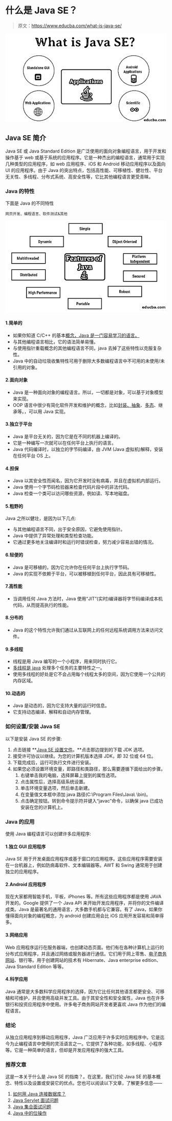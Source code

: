 # 什么是 Java SE？

> 原文：<https://www.educba.com/what-is-java-se/>

![What is Java SE](img/e7cdcb3163b70608c3ba36fea9ade85c.png)



## Java SE 简介

Java SE 或 Java Standard Edition 是广泛使用的面向对象编程语言，用于开发和操作基于 web 或基于系统的应用程序。它是一种杰出的编程语言，通常用于实现几种类型的应用程序，如 web 应用程序、iOS 和 Android 移动应用程序以及面向 UI 的应用程序。由于 Java 的突出特点，包括高性能、可移植性、健壮性、平台无关性、多线程、分布式系统、高安全性等，它比其他编程语言更受青睐。

### Java 的特性

下面是 Java 的不同特性

<small>网页开发、编程语言、软件测试&其他</small>

![Features of Java](img/b7857256b8567bc4af74f507363fd261.png)



#### 1.简单的

*   如果你知道 C/C++ 的基本[概念，Java 是一门容易学习的语言。](https://www.educba.com/c-vs-c-plus-plus/)
*   与其他编程语言相比，它的语法简单易懂。
*   与使用指针重载概念的其他编程语言不同，java 去掉了这些特性以克服复杂性。
*   Java 中的自动垃圾收集特性可用于删除大多数编程语言中不可用的未使用/未引用的对象。

#### 2.面向对象

*   Java 是一种面向对象的编程语言。所以，一切都是对象，可以基于对象模型来实现。
*   OOP 语言中很少有简化软件开发和维护的概念，比如[封装、抽象](https://www.educba.com/abstraction-vs-encapsulation/)、[多态](https://www.educba.com/what-is-polymorphism/)、继承等。，可以用 Java 实现。

#### 3.独立于平台

*   Java 是平台无关的，因为它是在不同的机器上编译的。
*   它是一种编写一次就可以在任何平台上执行的语言。
*   Java 代码编译时，以独立的字节码编译，由 JVM (Java 虚拟机)解释，安装在任何平台 OS 上。

#### 4.担保

*   Java 以其安全性而闻名，因为它开发时没有病毒，并且在虚拟机内部运行。
*   Java 使用一个字节码检验器来检查代码片段中的非法代码。
*   Java 检查一个类可以访问哪些资源，例如读、写本地磁盘。

#### 5.粗野的

Java 之所以健壮，是因为以下几点:

*   与其他编程语言不同，出于安全原因，它避免使用指针。
*   Java 中提供了异常处理和类型检查功能。
*   它通过更多地关注编译时和运行时错误检查，努力减少容易出错的情况。

#### 6.轻便的

*   Java 是可移植的，因为它允许你在任何平台上执行字节码。
*   Java 的实现不依赖于平台，可以被移植到任何平台，因此具有可移植性。

#### 7.高性能

*   当调用任何 Java 方法时，Java 使用“JIT”(实时)编译器将字节码编译成本机代码，从而提高执行的性能。

#### 8.分布的

*   Java 的这个特性允许我们通过从互联网上的任何远程系统调用方法来访问文件。

#### 9.多线程

*   线程是用 Java 编写的一个小程序，用来同时执行它。
*   [多线程是 java](https://www.educba.com/what-is-multithreading-in-java/) 处理多个任务的主要特性之一。
*   使用多线程的好处是它不会占用每个线程太多的空间，因为它使用一个公共的内存区域。

#### 10.动态的

*   Java 是动态的，因为它支持大量的运行时信息。
*   它支持动态编译、解释和自动内存管理。

### 如何设置/安装 Java SE

以下是安装 Java SE 的步骤:

1.  点击链接 **[Java SE 设置文件](https://www.oracle.com/java/technologies/downloads/)。**点击那边提到的下载 JDK 选项。
2.  接受许可协议以继续。为您的计算机版本选择 JDK，即 32 位或 64 位。
3.  下载完成后，运行可执行文件进行安装。
4.  如果您必须设置环境变量，即路径和类路径，那么需要遵循下面给出的步骤。
    1.  右键单击我的电脑，选择屏幕上提到的属性选项。
    2.  点击属性后，选择高级系统设置。
    3.  单击环境变量选项，然后单击新建。
    4.  在变量值文本框中添加 java 路径(C:\Program Files\Java\ <jdk version="">\bin\)。</jdk>
    5.  点击确定按钮。转到命令提示符并键入“javac”命令，以确保 java 已成功安装在您的计算机上。

### Java 的应用

使用 Java 编程语言可以创建许多应用程序:

#### 1.独立 GUI 应用程序

Java SE 用于开发桌面应用程序或基于窗口的应用程序。这些应用程序需要安装在一台机器上，例如防病毒软件、文本编辑器等。AWT 和 Swing 通常用于创建独立的应用程序。

#### 2.Android 应用程序

现在大家都用智能手机，平板，iPhones 等。所有这些应用程序都是使用 JAVA 开发的。Google 提供了一个 Java API 来开始开发应用程序，并将你的文件编译成类。Java 是最著名的通用语言，大多数手机都与它兼容。有了 Java，如果你懂得面向对象的编程概念，为 android 创建应用会比 iOS 应用开发容易和简单得多。

#### 3.网络应用

Web 应用程序运行在服务器端，也创建动态页面。他们有在各种计算机上运行的分布式应用程序，并且通过网络或服务器进行通信。它们用于网上零售、[电子商务网站](https://www.educba.com/e-commerce-interview-questions/)、银行等。用于创建网站的技术有 Hibernate、Java enterprise edition、Java Standard Edition 等等。

#### 4.科学应用

Java 通常是大多数科学应用程序的选择，因为它比任何其他语言都更安全、可移植和可维护，并且使用高级并发工具。由于其安全性和安全属性，Java 也在许多银行和投资应用程序中使用。许多电子商务网站开发者更喜欢 Java 作为他们的编程语言。

### 结论

从独立应用程序到移动应用程序，Java 广泛应用于许多实时应用程序中。它是迄今为止编程语言中使用的灵活语言之一。它提供了各种功能，如多线程、小程序等。它是一种简单的语言，但却是开发应用程序的强大工具。

### 推荐文章

这是一本关于什么是 Java SE 的指南？。在这里，我们讨论 Java SE 的基本概念、特性以及设置或安装它的优点。您也可以阅读以下文章，了解更多信息——

1.  [如何用 Java 连接数据库？](https://www.educba.com/how-to-connect-database-in-java/)
2.  [Java Servlet 面试问题](https://www.educba.com/java-servlet-interview-questions/)
3.  [Java 集合面试问题](https://www.educba.com/java-collection-interview-questions/)
4.  [Java 中的位操作](https://www.educba.com/bit-manipulation-in-java/)





